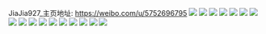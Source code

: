 JiaJia927_主页地址: https://weibo.com/u/5752696795 
![](https://wx4.sinaimg.cn/mw2000/006hjJebly1h9chy3i0jrj32c0340kjm.jpg) 
![](https://wx4.sinaimg.cn/mw2000/006hjJebly1h9chz8fnvpj32c0341hdu.jpg) 
![](https://wx4.sinaimg.cn/mw2000/006hjJebly1h9chwzyoj2j32c0340b2a.jpg) 
![](https://wx4.sinaimg.cn/mw2000/006hjJebgy1h7oiv4pnjpj30u014078b.jpg) 
![](https://wx4.sinaimg.cn/mw2000/006hjJebgy1h7oiv55ovhj30u0141dm7.jpg) 
![](https://wx4.sinaimg.cn/mw2000/006hjJebgy1h7oivfzcx0j30u0140417.jpg) 
![](https://wx4.sinaimg.cn/mw2000/006hjJebgy1h7oivgwb9zj30k00zkwhk.jpg) 
![](https://wx4.sinaimg.cn/mw2000/006hjJebgy1h7m4wkhuv9j30u0140jwp.jpg) 
![](https://wx4.sinaimg.cn/mw2000/006hjJebgy1h7m4wlpwfkj30u0140gsc.jpg) 
![](https://wx4.sinaimg.cn/mw2000/006hjJebgy1h7m4wl3wafj30u0140dl9.jpg) 
![](https://wx4.sinaimg.cn/mw2000/006hjJebgy1h7m4wm7n00j30k00zktc7.jpg) 
![](https://wx4.sinaimg.cn/mw2000/006hjJebgy1h7m4wtteupj30u014079n.jpg) 
![](https://wx4.sinaimg.cn/mw2000/006hjJebgy1h7m4x36gupj30u0140k1u.jpg) 
![](https://wx4.sinaimg.cn/mw2000/006hjJebgy1h7m4y6nzmxj30u0140n2m.jpg) 
![](https://wx4.sinaimg.cn/mw2000/006hjJebgy1h7m4wou4n2j30u0140472.jpg) 
![](https://wx4.sinaimg.cn/mw2000/006hjJebgy1h7m4xxpus9j31400u0gub.jpg) 
![](https://wx4.sinaimg.cn/mw2000/006hjJebgy1h7hmt41oc3j30u0140wmw.jpg) 
